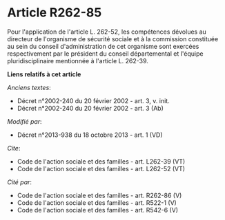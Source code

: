 # Article R262-85

Pour l'application de l'article L. 262-52, les compétences dévolues au directeur de l'organisme de sécurité sociale et à la
commission constituée au sein du conseil d'administration de cet organisme sont exercées respectivement par le président du
conseil départemental et l'équipe pluridisciplinaire mentionnée à l'article L. 262-39.

**Liens relatifs à cet article**

_Anciens textes_:

  - Décret n°2002-240 du 20 février 2002 - art. 3, v. init.
  - Décret n°2002-240 du 20 février 2002 - art. 3 (Ab)

_Modifié par_:

  - Décret n°2013-938 du 18 octobre 2013 - art. 1 (VD)

_Cite_:

  - Code de l'action sociale et des familles - art. L262-39 (VT)
  - Code de l'action sociale et des familles - art. L262-52 (VT)

_Cité par_:

  - Code de l'action sociale et des familles - art. R262-86 (V)
  - Code de l'action sociale et des familles - art. R522-1 (V)
  - Code de l'action sociale et des familles - art. R542-6 (V)

